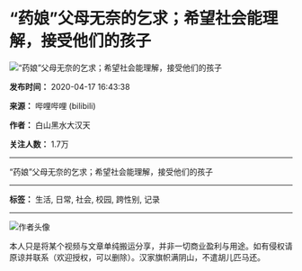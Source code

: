 # “药娘”父母无奈的乞求；希望社会能理解，接受他们的孩子

![“药娘”父母无奈的乞求；希望社会能理解，接受他们的孩子](//i1.hdslb.com/bfs/archive/475cfa8082b0689b878e65fdbcecf71c4ef0919d.jpg@518w_290h_1c_!web-video-share-cover.webp)

**发布时间：** 2020-04-17 16:43:38

**来源：** 哔哩哔哩 (bilibili)

**作者：** 白山黑水大汉天

**关注人数：** 1.7万

---

“药娘”父母无奈的乞求；希望社会能理解，接受他们的孩子

---

**标签：** 生活, 日常, 社会, 校园, 跨性别, 记录

---

![作者头像](//i0.hdslb.com/bfs/face/d16ac298d5c66e18dcdd862b20904f2ebf3b2c49.jpg@96w_96h_1c_1s_!web-avatar.webp) 

本人只是将某个视频与文章单纯搬运分享，并非一切商业盈利与用途。如有侵权请原谅并联系（欢迎授权，可以删除）。汉家旗帜满阴山，不遣胡儿匹马还。